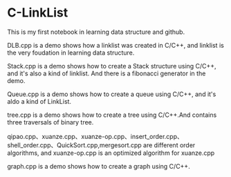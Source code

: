 # C-LinkList
This is my first notebook in learning data structure and github.

DLB.cpp is a demo shows how a linklist was created in C/C++, and linklist is the very foudation in learning data structure.

Stack.cpp is a demo shows how to create a Stack structure using C/C++, and it's also  a kind of linklist. And there is a fibonacci generator in the demo.

Queue.cpp is a demo shows how to create a queue using C/C++, and it's aldo a kind of LinkList.

tree.cpp is a demo shows how to create a tree using C/C++.And contains three traversals of binary tree.

qipao.cpp、xuanze.cpp、xuanze-op.cpp、insert_order.cpp、shell_order.cpp、QuickSort.cpp,mergesort.cpp are different order algorithms, and xuanze-op.cpp is an optimized algorithm for xuanze.cpp

graph.cpp is a demo shows how to create a graph using C/C++.

